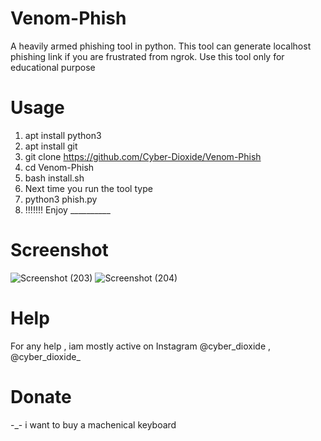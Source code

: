 # Venom-Phish
A heavily armed phishing tool in python. This tool can generate localhost phishing link if you are frustrated from ngrok. Use this tool only for educational purpose

# Usage
1. apt install python3
2. apt install git
3. git clone https://github.com/Cyber-Dioxide/Venom-Phish
4. cd Venom-Phish
5. bash install.sh
6. Next time you run the tool type
7. python3 phish.py
8.  !!!!!!! Enjoy __________

# Screenshot

![Screenshot (203)](https://user-images.githubusercontent.com/93708296/150642834-24e8cd25-7554-456d-aba8-e9d1167d5a21.png)
![Screenshot (204)](https://user-images.githubusercontent.com/93708296/150642837-f0ce3e52-48ad-48da-93be-1441ba2f735a.png)

# Help
For any help ,  iam mostly active on Instagram @cyber_dioxide , @cyber_dioxide_

# Donate
-_- i want to buy a machenical keyboard
